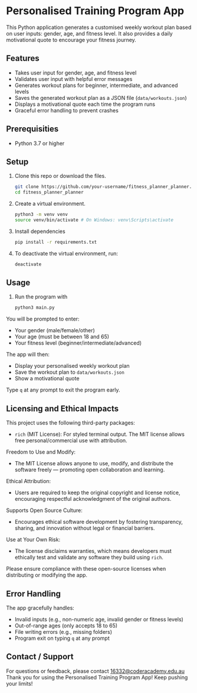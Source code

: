 # Personalised Training Program App

This Python application generates a customised weekly workout plan based on user inputs: gender, age, and fitness level. It also provides a daily motivational quote to encourage your fitness journey.

## Features

- Takes user input for gender, age, and fitness level
- Validates user input with helpful error messages
- Generates workout plans for beginner, intermediate, and advanced levels
- Saves the generated workout plan as a JSON file (`data/workouts.json`)
- Displays a motivational quote each time the program runs
- Graceful error handling to prevent crashes

## Prerequisities

- Python 3.7 or higher 

## Setup

1. Clone this repo or download the files.
   ```bash
   git clone https://github.com/your-username/fitness_planner_planner.git
   cd fitness_planner_planner

2. Create a virtual environment.
    ```bash
    python3 -m venv venv
    source venv/bin/activate # On Windows: venv\Scripts\activate
    ```

3. Install dependencies 
    ```bash
    pip install -r requirements.txt
    ```

4. To deactivate the virtual environment, run:
    ```bash 
    deactivate
    ```

## Usage 

1. Run the program with 
    ```bash
    python3 main.py 
    ```

You will be prompted to enter:
- Your gender (male/female/other)
- Your age (must be between 18 and 65)
- Your fitness level (beginner/intermediate/advanced)

The app will then:
- Display your personalised weekly workout plan
- Save the workout plan to ```data/workouts.json```
- Show a motivational quote

Type ```q``` at any prompt to exit the program early.

## Licensing and Ethical Impacts

This project uses the following third-party packages:
- ```rich``` (MIT License): For styled terminal output. The MIT license allows free personal/commercial use with attribution.

Freedom to Use and Modify:
- The MIT License allows anyone to use, modify, and distribute the software freely — promoting open collaboration and learning.

Ethical Attribution:
- Users are required to keep the original copyright and license notice, encouraging respectful acknowledgment of the original authors.

Supports Open Source Culture:
- Encourages ethical software development by fostering transparency, sharing, and innovation without legal or financial barriers.

Use at Your Own Risk:
- The license disclaims warranties, which means developers must ethically test and validate any software they build using ```rich```.

Please ensure compliance with these open-source licenses when distributing or modifying the app.

## Error Handling

The app gracefully handles:
- Invalid inputs (e.g., non-numeric age, invalid gender or fitness levels)
- Out-of-range ages (only accepts 18 to 65)
- File writing errors (e.g., missing folders)
- Program exit on typing ```q``` at any prompt

## Contact / Support 
For questions or feedback, please contact 16332@coderacademy.edu.au
Thank you for using the Personalised Training Program App! Keep pushing your limits!

